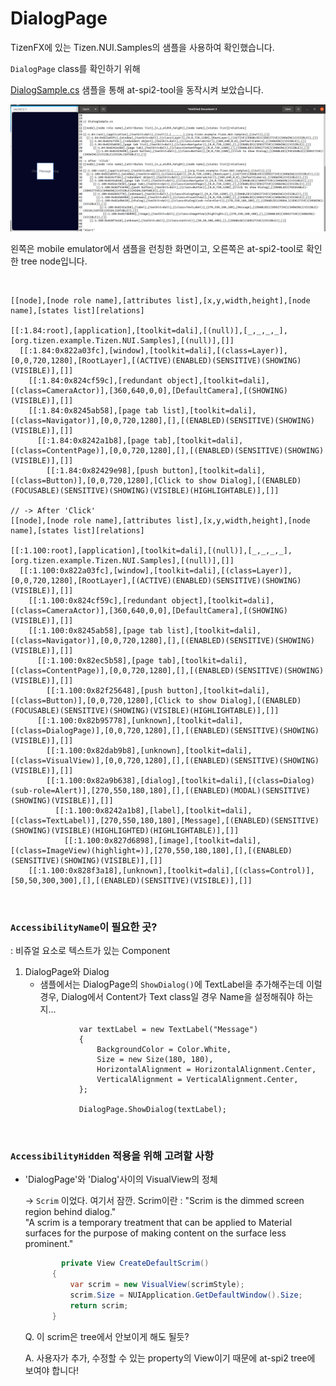 # DialogPage

TizenFX에 있는 Tizen.NUI.Samples의 샘플을 사용하여 확인했습니다.

`DialogPage` class를 확인하기 위해 

[DialogSample.cs](https://github.com/Samsung/TizenFX/blob/master/test/Tizen.NUI.Samples/Tizen.NUI.Samples/Samples/DialogSample.cs) 샘플을 통해 at-spi2-tool을 동작시켜 보았습니다.

![DialogPage](./images/2.DialogPage.png)

왼쪽은 mobile emulator에서 샘플을 런칭한 화면이고, 오른쪽은 at-spi2-tool로 확인한 tree node입니다.

<br>

```
[[node],[node role name],[attributes list],[x,y,width,height],[node name],[states list][relations]

[[:1.84:root],[application],[toolkit=dali],[(null)],[_,_,_,_],[org.tizen.example.Tizen.NUI.Samples],[(null)],[]]
  [[:1.84:0x822a03fc],[window],[toolkit=dali],[(class=Layer)],[0,0,720,1280],[RootLayer],[(ACTIVE)(ENABLED)(SENSITIVE)(SHOWING)(VISIBLE)],[]]
    [[:1.84:0x824cf59c],[redundant object],[toolkit=dali],[(class=CameraActor)],[360,640,0,0],[DefaultCamera],[(SHOWING)(VISIBLE)],[]]
    [[:1.84:0x8245ab58],[page tab list],[toolkit=dali],[(class=Navigator)],[0,0,720,1280],[],[(ENABLED)(SENSITIVE)(SHOWING)(VISIBLE)],[]]
      [[:1.84:0x8242a1b8],[page tab],[toolkit=dali],[(class=ContentPage)],[0,0,720,1280],[],[(ENABLED)(SENSITIVE)(SHOWING)(VISIBLE)],[]]
        [[:1.84:0x82429e98],[push button],[toolkit=dali],[(class=Button)],[0,0,720,1280],[Click to show Dialog],[(ENABLED)(FOCUSABLE)(SENSITIVE)(SHOWING)(VISIBLE)(HIGHLIGHTABLE)],[]]

// -> After 'Click'
[[node],[node role name],[attributes list],[x,y,width,height],[node name],[states list][relations]

[[:1.100:root],[application],[toolkit=dali],[(null)],[_,_,_,_],[org.tizen.example.Tizen.NUI.Samples],[(null)],[]]
  [[:1.100:0x822a03fc],[window],[toolkit=dali],[(class=Layer)],[0,0,720,1280],[RootLayer],[(ACTIVE)(ENABLED)(SENSITIVE)(SHOWING)(VISIBLE)],[]]
    [[:1.100:0x824cf59c],[redundant object],[toolkit=dali],[(class=CameraActor)],[360,640,0,0],[DefaultCamera],[(SHOWING)(VISIBLE)],[]]
    [[:1.100:0x8245ab58],[page tab list],[toolkit=dali],[(class=Navigator)],[0,0,720,1280],[],[(ENABLED)(SENSITIVE)(SHOWING)(VISIBLE)],[]]
      [[:1.100:0x82ec5b58],[page tab],[toolkit=dali],[(class=ContentPage)],[0,0,720,1280],[],[(ENABLED)(SENSITIVE)(SHOWING)(VISIBLE)],[]]
        [[:1.100:0x82f25648],[push button],[toolkit=dali],[(class=Button)],[0,0,720,1280],[Click to show Dialog],[(ENABLED)(FOCUSABLE)(SENSITIVE)(SHOWING)(VISIBLE)(HIGHLIGHTABLE)],[]]
      [[:1.100:0x82b95778],[unknown],[toolkit=dali],[(class=DialogPage)],[0,0,720,1280],[],[(ENABLED)(SENSITIVE)(SHOWING)(VISIBLE)],[]]
        [[:1.100:0x82dab9b8],[unknown],[toolkit=dali],[(class=VisualView)],[0,0,720,1280],[],[(ENABLED)(SENSITIVE)(SHOWING)(VISIBLE)],[]]
        [[:1.100:0x82a9b638],[dialog],[toolkit=dali],[(class=Dialog)(sub-role=Alert)],[270,550,180,180],[],[(ENABLED)(MODAL)(SENSITIVE)(SHOWING)(VISIBLE)],[]]
          [[:1.100:0x8242a1b8],[label],[toolkit=dali],[(class=TextLabel)],[270,550,180,180],[Message],[(ENABLED)(SENSITIVE)(SHOWING)(VISIBLE)(HIGHLIGHTED)(HIGHLIGHTABLE)],[]]
            [[:1.100:0x827d6898],[image],[toolkit=dali],[(class=ImageView)(highlight=)],[270,550,180,180],[],[(ENABLED)(SENSITIVE)(SHOWING)(VISIBLE)],[]]
    [[:1.100:0x828f3a18],[unknown],[toolkit=dali],[(class=Control)],[50,50,300,300],[],[(ENABLED)(SENSITIVE)(VISIBLE)],[]]

```

<br>

### `AccessibilityName`이 필요한 곳?
 : 비쥬얼 요소로 텍스트가 있는 Component

1. DialogPage와 Dialog
    - 샘플에서는 DialogPage의 `ShowDialog()`에 TextLabel을 추가해주는데 이럴 경우, Dialog에서 Content가 Text class일 경우 Name을 설정해줘야 하는지...
    ```
                var textLabel = new TextLabel("Message")
                {
                    BackgroundColor = Color.White,
                    Size = new Size(180, 180),
                    HorizontalAlignment = HorizontalAlignment.Center,
                    VerticalAlignment = VerticalAlignment.Center,
                };

                DialogPage.ShowDialog(textLabel);
    ```


<br>

### `AccessibilityHidden` 적용을 위해 고려할 사항

- 'DialogPage'와 'Dialog'사이의 VisualView의 정체
  
  -> `Scrim` 이었다. 여기서 잠깐. Scrim이란 : "Scrim is the dimmed screen region behind dialog." <br>
    "A scrim is a temporary treatment that can be applied to Material surfaces for the purpose of making content on the surface less prominent."
  ```C#
          private View CreateDefaultScrim()
        {
            var scrim = new VisualView(scrimStyle);
            scrim.Size = NUIApplication.GetDefaultWindow().Size;
            return scrim;
        }
  ```
  Q. 이 scrim은 tree에서 안보이게 해도 될듯?

  A. 사용자가 추가, 수정할 수 있는 property의 View이기 때문에 at-spi2 tree에 보여야 합니다!
